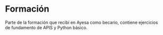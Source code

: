 # Formación
Parte de la formación que recibí en Ayesa como becario, contiene ejercicios de fundamento de APIS y Python básico. 
